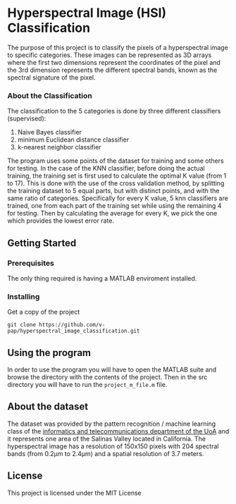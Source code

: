 # Hyperspectral Image (HSI) Classification
The purpose of this project is to classify the pixels of a hyperspectral image to specific categories. These images can be represented as 3D arrays where the first two dimensions represent the coordinates of the pixel and the 3rd dimension represents the different spectral bands, known as the spectral signature of the pixel.

### About the Classification
The classification to the 5 categories is done by three different classifiers (supervised):
1) Naive Bayes classifier
2) minimum Euclidean distance classifier
3) k-nearest neighbor classifier

The program uses some points of the dataset for training and some others for testing. In the case of the KNN classifier, before doing the actual training, the training set is first used to calculate the optimal K value (from 1 to 17). This is done with the use of the cross validation method, by splitting the training dataset to 5 equal parts, but with distinct points, and with the same ratio of categories. Specifically for every K value, 5 knn classifiers are trained, one from each part of the training set while using the remaining 4 for testing. Then by calculating the average for every K, we pick the one which provides the lowest error rate.


## Getting Started

### Prerequisites

The only thing required is having a MATLAB enviroment installed.

### Installing

Get a copy of the project
```
git clone https://github.com/v-pap/hyperspectral_image_classification.git
```
## Using the program

In order to use the program you will have to open the MATLAB suite and browse the directory with the contents of the project.
Then in the src directory you will have to run the ```project_m_file.m``` file. 


## About the dataset
The dataset was provided by the pattern recognition / machine learning class of the [informatics and telecommunications department of the UoA](http://www.di.uoa.gr/eng) and it represents one area of the Salinas Valley located in California. The hyperspectral image has a resolution of 150x150 pixels with 204 spectral bands (from 0.2μm to 2.4μm) and a spatial resolution of 3.7 meters.

## License

This project is licensed under the MIT License

